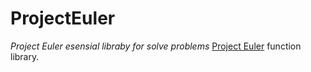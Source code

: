 # ProjectEuler
_Project Euler esensial libraby for solve problems_
[Project Euler](https://projecteuler.net/) function library.
